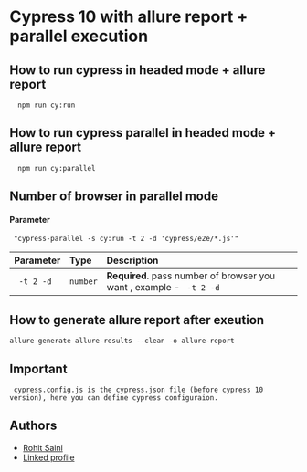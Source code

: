 
# Cypress 10 with allure report + parallel execution



## How to run cypress in headed mode + allure report
```http
  npm run cy:run
```

## How to run cypress parallel in headed mode + allure report
```http
  npm run cy:parallel
```


## Number of browser in parallel mode

#### Parameter

```http
 "cypress-parallel -s cy:run -t 2 -d 'cypress/e2e/*.js'"
```

| Parameter | Type     | Description                |
| :-------- | :------- | :------------------------- |
| ` -t 2 -d` | `number` | **Required**. pass number of browser you want , example - ` -t 2 -d`  |


## How to generate allure report after exeution

```http
allure generate allure-results --clean -o allure-report

```

## Important

```http
 cypress.config.js is the cypress.json file (before cypress 10 version), here you can define cypress configuraion.
```


## Authors

- [Rohit Saini](https://www.github.com/rindia)
- [Linked profile](https://www.linkedin.com/in/rohit-saini-92a198160/)

